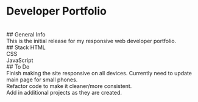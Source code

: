 # Developer Portfolio
<br/>
## General Info
<br/>
This is the initial release for my responsive web developer portfolio. 
<br/>
## Stack
HTML
<br/>
CSS
<br/>
JavaScript
<br/>
## To Do
<br/>
Finish making the site responsive on all devices. Currently need to update main page for small phones. 
<br/>
Refactor code to make it cleaner/more consistent.
<br/>
Add in additional projects as they are created.
